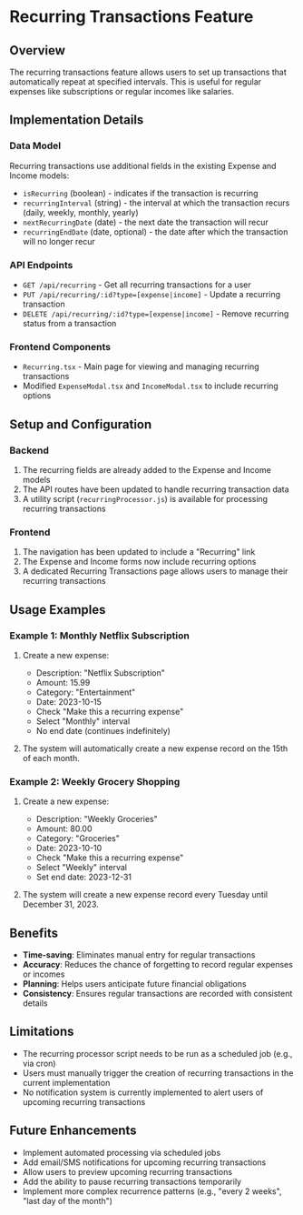 # Recurring Transactions Feature

## Overview

The recurring transactions feature allows users to set up transactions that automatically repeat at specified intervals. This is useful for regular expenses like subscriptions or regular incomes like salaries.

## Implementation Details

### Data Model

Recurring transactions use additional fields in the existing Expense and Income models:
- `isRecurring` (boolean) - indicates if the transaction is recurring
- `recurringInterval` (string) - the interval at which the transaction recurs (daily, weekly, monthly, yearly)
- `nextRecurringDate` (date) - the next date the transaction will recur
- `recurringEndDate` (date, optional) - the date after which the transaction will no longer recur

### API Endpoints

- `GET /api/recurring` - Get all recurring transactions for a user
- `PUT /api/recurring/:id?type=[expense|income]` - Update a recurring transaction
- `DELETE /api/recurring/:id?type=[expense|income]` - Remove recurring status from a transaction

### Frontend Components

- `Recurring.tsx` - Main page for viewing and managing recurring transactions
- Modified `ExpenseModal.tsx` and `IncomeModal.tsx` to include recurring options

## Setup and Configuration

### Backend

1. The recurring fields are already added to the Expense and Income models
2. The API routes have been updated to handle recurring transaction data
3. A utility script (`recurringProcessor.js`) is available for processing recurring transactions

### Frontend

1. The navigation has been updated to include a "Recurring" link
2. The Expense and Income forms now include recurring options
3. A dedicated Recurring Transactions page allows users to manage their recurring transactions

## Usage Examples

### Example 1: Monthly Netflix Subscription

1. Create a new expense:
   - Description: "Netflix Subscription"
   - Amount: 15.99
   - Category: "Entertainment"
   - Date: 2023-10-15
   - Check "Make this a recurring expense"
   - Select "Monthly" interval
   - No end date (continues indefinitely)

2. The system will automatically create a new expense record on the 15th of each month.

### Example 2: Weekly Grocery Shopping

1. Create a new expense:
   - Description: "Weekly Groceries"
   - Amount: 80.00
   - Category: "Groceries"
   - Date: 2023-10-10
   - Check "Make this a recurring expense"
   - Select "Weekly" interval
   - Set end date: 2023-12-31

2. The system will create a new expense record every Tuesday until December 31, 2023.

## Benefits

- **Time-saving**: Eliminates manual entry for regular transactions
- **Accuracy**: Reduces the chance of forgetting to record regular expenses or incomes
- **Planning**: Helps users anticipate future financial obligations
- **Consistency**: Ensures regular transactions are recorded with consistent details

## Limitations

- The recurring processor script needs to be run as a scheduled job (e.g., via cron)
- Users must manually trigger the creation of recurring transactions in the current implementation
- No notification system is currently implemented to alert users of upcoming recurring transactions

## Future Enhancements

- Implement automated processing via scheduled jobs
- Add email/SMS notifications for upcoming recurring transactions
- Allow users to preview upcoming recurring transactions
- Add the ability to pause recurring transactions temporarily
- Implement more complex recurrence patterns (e.g., "every 2 weeks", "last day of the month")